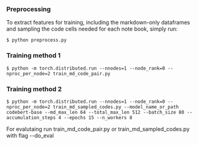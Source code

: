 ### Preprocessing
To extract features for training, including the markdown-only dataframes and sampling the code cells needed for each note book, simply run:

```$ python preprocess.py```

### Training method 1
```$ python -m torch.distributed.run --nnodes=1 --node_rank=0 --nproc_per_node=2 train_md_code_pair.py```


### Training method 2
```$ python -m torch.distributed.run --nnodes=1 --node_rank=0 --nproc_per_node=2 train_md_sampled_codes.py --model_name_or_path codebert-base --md_max_len 64 --total_max_len 512 --batch_size 80 --accumulation_steps 4 --epochs 15 --n_workers 8 ```

For evalutaing run train_md_code_pair.py or train_md_sampled_codes.py with flag --do_eval
